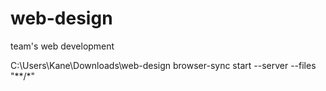 # web-design
team's web development

C:\Users\Kane\Downloads\web-design
browser-sync start --server --files "**/*"
